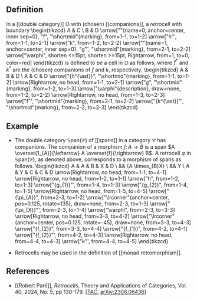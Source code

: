 ## Definition

In a [[double category]] $\mathbb{D}$ with (chosen) [[companions]], a *retrocell* with boundary 
\begin{tikzcd}
	A & C \\
	B & D
	\arrow[""{name=0, anchor=center, inner sep=0}, "f", "\shortmid"{marking}, from=1-1, to=1-2]
	\arrow["h"', from=1-1, to=2-1]
	\arrow["k", from=1-2, to=2-2]
	\arrow[""{name=1, anchor=center, inner sep=0}, "g"', "\shortmid"{marking}, from=2-1, to=2-2]
	\arrow["\varphi", shorten <=15pt, shorten >=15pt, Rightarrow, from=1, to=0, color=red]
\end{tikzcd}
is defined to be a cell in $\mathbb{D}$ as follows, where $f^{\ast}$ and $k^{\ast}$ are the (chosen) companions of $f$ and $k$, respectively. 
\begin{tikzcd}
	A & B & D \\
	A & C & D
	\arrow["{h^{\ast}}", "\shortmid"{marking}, from=1-1, to=1-2]
	\arrow[Rightarrow, no head, from=1-1, to=2-1]
	\arrow["g", "\shortmid"{marking}, from=1-2, to=1-3]
	\arrow["\varphi"{description}, draw=none, from=1-2, to=2-2]
	\arrow[Rightarrow, no head, from=1-3, to=2-3]
	\arrow["f"', "\shortmid"{marking}, from=2-1, to=2-2]
	\arrow["{k^{\ast}}"', "\shortmid"{marking}, from=2-2, to=2-3]
\end{tikzcd}

## Example

* The double category $\mathbb{S}\mathrm{pan}(\mathcal{C})$ of [[spans]] in a category $\mathcal{C}$ has companions.
The companion of a morphism $f \colon A \rightarrow B$ is a span $A \overset{1_{A}}{\leftarrow} A \overset{f}{\rightarrow} B$. 
A retrocell $\varphi$ in $\mathbb{S}\mathrm{pan}(\mathcal{C})$, as denoted above, corresponds to a morphism of spans as follows. 
\begin{tikzcd}
	A & A & B & X & D \\
	&& {A \times_{B}X} \\
	&& Y \\
	A & Y & C & C & D
	\arrow[Rightarrow, no head, from=1-1, to=4-1]
	\arrow[Rightarrow, no head, from=1-2, to=1-1]
	\arrow["h", from=1-2, to=1-3]
	\arrow["{g_{1}}"', from=1-4, to=1-3]
	\arrow["{g_{2}}", from=1-4, to=1-5]
	\arrow[Rightarrow, no head, from=1-5, to=4-5]
	\arrow["{\pi_{A}}", from=2-3, to=1-2]
	\arrow["\lrcorner"{anchor=center, pos=0.125, rotate=135}, draw=none, from=2-3, to=1-3]
	\arrow["{\pi_{X}}"', from=2-3, to=1-4]
	\arrow["\varphi", from=2-3, to=3-3]
	\arrow[Rightarrow, no head, from=3-3, to=4-2]
	\arrow["\lrcorner"{anchor=center, pos=0.125, rotate=-45}, draw=none, from=3-3, to=4-3]
	\arrow["{f_{2}}", from=3-3, to=4-4]
	\arrow["{f_{1}}", from=4-2, to=4-1]
	\arrow["{f_{2}}"', from=4-2, to=4-3]
	\arrow[Rightarrow, no head, from=4-4, to=4-3]
	\arrow["k"', from=4-4, to=4-5]
\end{tikzcd}

* Retrocells may be used in the definition of [[monad retromorphism]]. 

## References

* [[Robert Paré]], _Retrocells_, Theory and Applications of Categories, Vol. 40, 2024, No. 5, pp 130-179. &lbrack;[TAC](http://www.tac.mta.ca/tac/volumes/40/5/40-05abs.html), [arXiv:2306.06436](https://arxiv.org/abs/2306.06436)&rbrack;